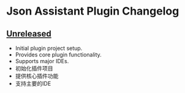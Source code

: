 # Json Assistant Plugin Changelog

## [Unreleased]

 - Initial plugin project setup.
 - Provides core plugin functionality.
 - Supports major IDEs.
 - 初始化插件项目
 - 提供核心插件功能
 - 支持主要的IDE





[Unreleased]: https://github.com/MemoryZy/Json-Assistant/compare/v1.0.0...HEAD
